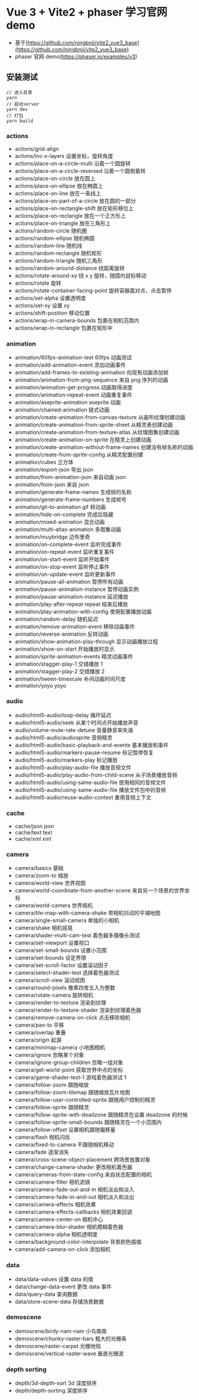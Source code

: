 # Vue 3 + Vite2 + phaser 学习官网 demo

- 基于[https://github.com/ningbnii/vite2_vue3_base](https://github.com/ningbnii/vite2_vue3_base)
- phaser 官网 demo(https://phaser.io/examples/v3)

## 安装测试

```
// 进入目录
yarn
// 启动server
yarn dev
// 打包
yarn build
```

### actions

- actions/grid-align
- actions/inc-x-layers 设置坐标，旋转角度
- actions/place-on-a-circle-multi 沿着一个圆旋转
- actions/place-on-a-circle-reversed 沿着一个圆倒着转
- actions/place-on-circle 放在圆上
- actions/place-on-ellipse 放在椭圆上
- actions/place-on-line 放在一条线上
- actions/place-on-part-of-a-circle 放在圆的一部分
- actions/place-on-rectangle-shift 放在矩形移位上
- actions/place-on-rectangle 放在一个正方形上
- actions/place-on-triangle 放在三角形上
- actions/random-circle 随机圈
- actions/random-ellipse 随机椭圆
- actions/random-line 随机线
- actions/random-rectangle 随机矩形
- actions/random-triangle 随机三角形
- actions/random-around-distance 绕距离旋转
- actions/rotate-around-xy 绕 x y 旋转，随圆内鼠标移动
- actions/rotate 旋转
- actions/rotate-container-facing-point 旋转容器面对点，点击暂停
- actions/set-alpha 设置透明度
- actions/set-xy 设置 xy
- actions/shift-position 移动位置
- actions/wrap-in-camera-bounds 包裹在相机范围内
- actions/wrap-in-rectangle 包裹在矩形中

### animation

- animation/60fps-animation-test 60fps 动画测试
- animation/add-animation-event 添加动画事件
- animation/add-frames-to-existing-animation 向现有动画添加帧
- animation/animation-from-png-sequence 来自 png 序列的动画
- animation/animation-get-progress 动画取得进度
- animation/animation-repeat-event 动画重复事件
- animation/aseprite-animation aseprite 动画
- animation/chained-animation 链式动画
- animation/create-animation-from-canvas-texture 从画布纹理创建动画
- animation/create-animation-from-sprite-sheet 从精灵表创建动画
- animation/create-animation-from-texture-atlas 从纹理图集创建动画
- animation/create-animation-on-sprite 在精灵上创建动画
- animation/create-animation-without-frame-names 创建没有帧名称的动画
- animation/create-from-sprite-config 从精灵配置创建
- animation/cubes 立方体
- animation/export-json 导出 json
- animation/from-animation-json 来自动画 json
- animation/from-json 来自 json
- animation/generate-frame-names 生成帧的名称
- animation/generate-frame-numbers 生成帧号
- animation/git-to-animation gif 转动画
- animation/hide-on-complete 完成后隐藏
- animation/mixed-animation 混合动画
- animation/multi-atlas-animation 多图集动画
- animation/muybridge 迈布里奇
- animation/on-complete-event 监听完成事件
- animation/on-repeat-event 监听重复事件
- animation/on-start-event 监听开始事件
- animation/on-stop-event 监听停止事件
- animation/on-update-event 监听更新事件
- animation/pause-all-animation 暂停所有动画
- animation/pause-animation-instance 暂停动画实例
- animation/pause-animation-instance 延迟播放
- animation/play-after-repeat repeat 结束后播放
- animation/play-animation-with-config 使用配置播放动画
- animation/random-delay 随机延迟
- animation/remove-animation-event 移除动画事件
- animation/reverse-animation 反转动画
- animation/show-animation-play-through 显示动画播放过程
- animation/show-on-start 开始播放时显示
- animation/sprite-animation-events 精灵动画事件
- animation/stagger-play-1 交错播放 1
- animation/stagger-play-2 交错播放 2
- animation/tween-timescale 补间动画时间尺度
- animation/yoyo yoyo

### audio

- audio/html5-audio/loop-delay 循环延迟
- audio/html5-audio/seek 从某个时间点开始播放声音
- audio/volume-mute-rate-detune 音量静音率失谐
- audio/html5-audio/audiosprite 音频精灵
- audio/html5-audio/basic-playback-and-events 基本播放和事件
- audio/html5-audio/markers-pause-resume 标记暂停恢复
- audio/html5-audio/markers-play 标记播放
- audio/html5-audio/play-audio-file 播放音频文件
- audio/html5-audio/play-audio-from-child-scene 从子场景播放音频
- audio/html5-audio/using-same-audio-file 使用相同的音频文件
- audio/html5-audio/using-same-audio-file 播放文件包中的音频
- audio/html5-audio/reuse-audio-context 重用音频上下文

### cache

- cache/json json
- cache/text text
- cache/xml xml

### camera

- camera/basics 基础
- camera/zoom-to 缩放
- camera/world-view 世界视图
- camera/world-coordinate-from-another-scene 来自另一个场景的世界坐标
- camera/world-camera 世界相机
- camera/tile-map-with-camera-shake 带相机抖动的平铺地图
- camera/single-small-camera 单独的小相机
- camera/shake 相机摇晃
- camera/shader-multi-cam-test 着色器多摄像头测试
- camera/set-viewport 设置视口
- camera/set-small-bounds 设置小范围
- camera/set-bounds 设定界限
- camera/set-scroll-factor 设置滚动因子
- camera/select-shader-test 选择着色器测试
- camera/scroll-view 滚动视图
- camera/round-pixels 像素四舍五入为整数
- camera/rotate-camera 旋转相机
- camera/render-to-texture 渲染到纹理
- camera/render-to-texture-shader 渲染到纹理着色器
- camera/remove-camera-on-click 点击移除相机
- camera/pan-to 平移
- camera/overlap 重叠
- camera/origin 起源
- camera/minimap-camera 小地图相机
- camera/ignore 忽略某个对象
- camera/ignore-group-children 忽略一组对象
- camera/get-world-point 获取世界中点的坐标
- camera/game-shader-test-1 游戏着色器测试 1
- camera/follow-zoom 跟随缩放
- camera/follow-zoom-tilemap 跟随缩放瓦片地图
- camera/follow-user-controlled-sprite 跟随用户控制的精灵
- camera/follow-sprite 跟随精灵
- camera/follow-sprite-with-deadzone 跟随精灵在设置 deadzone 的时候
- camera/follow-sprite-small-bounds 跟随精灵在一个小范围内
- camera/follow-offset 设置相机跟随偏移量
- camera/flash 相机闪烁
- camera/fixed-to-camera 不跟随相机移动
- camera/fade 逐渐消失
- camera/cross-scene-object-placement 跨场景放置对象
- camera/change-camera-shader 更改相机着色器
- camera/cameras-from-state-config 来自状态配置的相机
- camera/camera-filter 相机滤镜
- camera/camera-fade-out-and-in 相机淡出和淡入
- camera/camera-fade-in-and-out 相机淡入和淡出
- camera/camera-effects 相机效果
- camera/camera-effects-callbacks 相机效果回调
- camera/camera-center-on 相机中心
- camera/camera-blur-shader 相机模糊着色器
- camera/camera-alpha 相机透明度
- camera/background-color-interpolate 背景颜色插值
- camera/add-camera-on-click 添加相机

### data

- data/data-values 设置 data 的值
- data/change-data-event 更改 data 事件
- data/query-data 查询数据
- data/store-scene-data 存储场景数据

### demoscene

- demoscene/birdy-nam-nam 小鸟南南
- demoscene/chunky-raster-bars 粗大的光栅条
- demoscene/raster-carpet 光栅地毯
- demoscene/vertical-raster-wave 垂直光栅波

### depth sorting

- depth/3d-depth-sort 3d 深度排序
- depth/depth-sorting 深度排序
